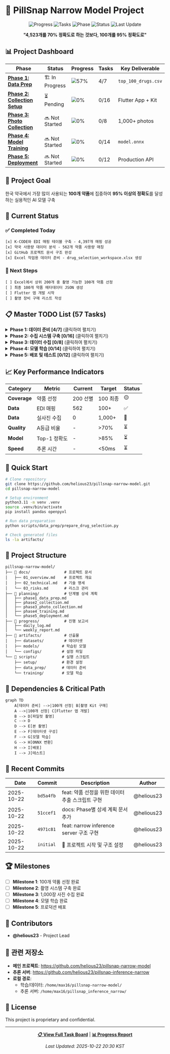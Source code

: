 # 🎯 PillSnap Narrow Model Project

<div align="center">

![Progress](https://img.shields.io/badge/Overall%20Progress-7%25-red)
![Tasks](https://img.shields.io/badge/Tasks-4%2F57%20Completed-orange)
![Phase](https://img.shields.io/badge/Current%20Phase-1%20of%205-blue)
![Status](https://img.shields.io/badge/Status-Active-green)
![Last Update](https://img.shields.io/badge/Last%20Update-2025--10--22-lightgrey)

**"4,523개를 70% 정확도로 하는 것보다, 100개를 95% 정확도로"**

</div>

## 📊 Project Dashboard

| Phase | Status | Progress | Tasks | Key Deliverable |
|-------|--------|----------|-------|-----------------|
| **[Phase 1: Data Prep](./planning/phase1_data_prep.md)** | 🏗️ In Progress | ![57%](https://progress-bar.dev/57) | 4/7 | `top_100_drugs.csv` |
| **[Phase 2: Collection Setup](./planning/phase2_collection.md)** | ⏳ Pending | ![0%](https://progress-bar.dev/0) | 0/16 | Flutter App + Kit |
| **[Phase 3: Photo Collection](./planning/phase3_photo_collection.md)** | 🔜 Not Started | ![0%](https://progress-bar.dev/0) | 0/8 | 1,000+ photos |
| **[Phase 4: Model Training](./planning/phase4_training.md)** | 🔜 Not Started | ![0%](https://progress-bar.dev/0) | 0/14 | `model.onnx` |
| **[Phase 5: Deployment](./planning/phase5_deployment.md)** | 🔜 Not Started | ![0%](https://progress-bar.dev/0) | 0/12 | Production API |

## 🎯 Project Goal

한국 약국에서 가장 많이 사용되는 **100개 약품**에 집중하여 **95% 이상의 정확도**를 달성하는 실용적인 AI 모델 구축

## 📌 Current Status

### ✅ Completed Today

```
[x] K-CODE와 EDI 매핑 테이블 구축 - 4,397개 매핑 성공
[x] 약국 사용량 데이터 분석 - 562개 약품 사용량 매칭
[x] GitHub 프로젝트 문서 구조 완성
[x] Excel 작업용 데이터 준비 - drug_selection_workspace.xlsx 생성
```

### 🎯 Next Steps

```
[ ] Excel에서 상위 200개 중 촬영 가능한 100개 약품 선정
[ ] 최종 100개 약품 메타데이터 JSON 생성
[ ] Flutter 앱 개발 시작
[ ] 촬영 장비 구매 리스트 작성
```

## 📋 Master TODO List (57 Tasks)

<details>
<summary><b>Phase 1: 데이터 준비 [4/7]</b> (클릭하여 펼치기)</summary>

- [x] K-CODE와 EDI 매핑 테이블 구축 - kcode_label_map.json과 drugs_master.csv 연결
- [x] 약국 사용량 CSV 파일 로드 및 EDI별 사용 빈도 계산
- [x] 현재 데이터셋 4,523개 K-CODE 중 EDI 매핑된 항목 필터링
- [x] 사용량 기준 상위 200개 약품 추출 및 Excel 생성
- [ ] Excel 파일 검토 - PTP/연질캡슐/소형약품 표시
- [ ] 수동 검토 - 제외 약품 마킹 및 최종 100개 선정
- [ ] 최종 100개 약품 메타데이터 JSON 생성 (K-CODE, EDI, 약품명, 외형정보)

</details>

<details>
<summary><b>Phase 2: 수집 시스템 구축 [0/16]</b> (클릭하여 펼치기)</summary>

### 촬영 환경 준비 [0/5]
- [ ] LED 링라이트 6인치 + 삼각대 구매 (25,000원)
- [ ] 유니버설 스마트폰 거치대 구매 (15,000원)
- [ ] A3 백색 무광 폼보드 5장 + 투명 눈금자 구매
- [ ] Galaxy S21 Pro Mode 설정 - ISO 100, 1/60s, WB 5000K, Manual Focus
- [ ] DIY 촬영 부스 조립 - 15cm 거리 마킹, L자 배경 설치

### Flutter 앱 개발 [0/7]
- [ ] Flutter 프로젝트 생성 - pill_snap_collector
- [ ] 카메라 패키지 통합 및 권한 설정 (camera, permission_handler)
- [ ] 촬영 가이드 UI - 중앙 정렬 박스, 3x3 그리드, 거리 표시기
- [ ] 실시간 품질 체크 - 블러(Laplacian), 노출, 중앙정렬 검증
- [ ] 약품 정보 입력 폼 - K-CODE 검색, 수동 입력, 자동완성
- [ ] Supabase 연동 - 인증, Storage 업로드, 메타데이터 저장
- [ ] APK 빌드 및 Galaxy S21 설치

### Supabase 설정 [0/4]
- [ ] Supabase 프로젝트 생성 및 환경변수 설정
- [ ] Storage bucket 생성 - pill-images, 폴더구조 설계
- [ ] 테이블 스키마 생성 - real_photo_metadata, kcode_statistics
- [ ] RLS(Row Level Security) 정책 설정

</details>

<details>
<summary><b>Phase 3: 데이터 수집 [0/8]</b> (클릭하여 펼치기)</summary>

### 파일럿 테스트 [0/4]
- [ ] 상위 30개 약품 실물 확보 (약국 방문/온라인 구매)
- [ ] 30개 약품 x 10장 = 300장 촬영 (앞/뒤/옆)
- [ ] QC 검증 - A/B/C 등급 분류, 재촬영 리스트
- [ ] 촬영 프로토콜 개선 - 문제점 분석 및 가이드 수정

### 본 촬영 [0/4]
- [ ] 100개 약품 확보 계획 수립 (일정, 예산, 구매처)
- [ ] 일일 20개씩 5일간 촬영 - 총 1,000장 이상
- [ ] 품질 A등급 70% 이상 확보 검증
- [ ] Supabase 업로드 및 메타데이터 정리

</details>

<details>
<summary><b>Phase 4: 모델 학습 [0/14]</b> (클릭하여 펼치기)</summary>

### 전처리 표준화 [0/4]
- [ ] UnifiedPreprocessor 클래스 구현 - 512x512, CLAHE, 정규화
- [ ] Flutter 이미지 전처리 - 중앙크롭, 리사이즈, JPEG 압축
- [ ] BFF 검증 로직 - 크기/포맷 확인, 변환 없음
- [ ] 추론서버 통합 - UnifiedPreprocessor 적용

### 데이터셋 구성 [0/5]
- [ ] 100개 클래스 인덱스 매핑 (0-99) 생성
- [ ] 기존 스튜디오 이미지 심볼릭 링크 생성
- [ ] 실사진 통합 - 스튜디오:실사진 = 3:7 비율
- [ ] Train/Val/Test 분할 - 80:10:10
- [ ] Manifest JSON 파일 생성

### 모델 학습 [0/5]
- [ ] pillsnap_narrow 프로젝트 디렉토리 구조 생성
- [ ] EfficientNetV2-S 백본 준비 - 기존 가중치 로드
- [ ] Baseline 학습 - 10 epochs, 초기 성능 측정
- [ ] 하이퍼파라미터 튜닝 - LR, Weight Decay, Augmentation
- [ ] 최종 학습 - 50 epochs, Best checkpoint 저장

</details>

<details>
<summary><b>Phase 5: 배포 및 테스트 [0/12]</b> (클릭하여 펼치기)</summary>

### 모델 배포 [0/4]
- [ ] PyTorch to ONNX 변환 - 최적화 및 양자화
- [ ] 추론서버 통합 - 100개 클래스 전용 엔드포인트
- [ ] 성능 벤치마크 - 추론속도 50ms 이하 확인
- [ ] Docker 이미지 빌드 및 배포

### 테스트 [0/4]
- [ ] 단위 테스트 - 전처리, 모델, API
- [ ] 통합 테스트 - End-to-End 파이프라인
- [ ] 실사진 정확도 테스트 - 80% 이상 달성 확인
- [ ] 약국 현장 테스트 - 실제 환경 검증

### 성능 검증 [0/4]
- [ ] Top-1 정확도 85% 이상 달성
- [ ] Top-5 정확도 95% 이상 달성
- [ ] 추론 속도 50ms 이하 (P95)
- [ ] 메모리 사용량 최적화

</details>

## 📈 Key Performance Indicators

| Category | Metric | Current | Target | Status |
|----------|--------|---------|--------|--------|
| **Coverage** | 약품 선정 | 200 선별 | 100 최종 | 🟡 |
| **Data** | EDI 매핑 | 562 | 100+ | ✅ |
| **Data** | 실사진 수집 | 0 | 1,000+ | 🔴 |
| **Quality** | A등급 비율 | - | >70% | ⏳ |
| **Model** | Top-1 정확도 | - | >85% | ⏳ |
| **Speed** | 추론 시간 | - | <50ms | ⏳ |

## 🚀 Quick Start

```bash
# Clone repository
git clone https://github.com/helious23/pillsnap-narrow-model.git
cd pillsnap-narrow-model

# Setup environment
python3.11 -m venv .venv
source .venv/bin/activate
pip install pandas openpyxl

# Run data preparation
python scripts/data_prep/prepare_drug_selection.py

# Check generated files
ls -la artifacts/
```

## 📁 Project Structure

```
pillsnap-narrow-model/
├── 📁 docs/               # 프로젝트 문서
│   ├── 01_overview.md    # 프로젝트 개요
│   ├── 02_technical.md   # 기술 명세
│   └── 03_risks.md       # 리스크 관리
├── 📁 planning/           # 단계별 상세 계획
│   ├── phase1_data_prep.md
│   ├── phase2_collection.md
│   ├── phase3_photo_collection.md
│   ├── phase4_training.md
│   └── phase5_deployment.md
├── 📁 progress/           # 진행 보고서
│   ├── daily_log.md
│   └── weekly_report.md
├── 📁 artifacts/          # 산출물
│   ├── datasets/         # 데이터셋
│   ├── models/          # 학습된 모델
│   └── configs/         # 설정 파일
└── 📁 scripts/           # 실행 스크립트
    ├── setup/           # 환경 설정
    ├── data_prep/       # 데이터 준비
    └── training/        # 모델 학습
```

## 🔄 Dependencies & Critical Path

```mermaid
graph TD
    A[데이터 준비] -->|100개 선정| B[촬영 Kit 구매]
    A -->|100개 선정| C[Flutter 앱 개발]
    B --> D[파일럿 촬영]
    C --> D
    D --> E[본 촬영]
    E --> F[데이터셋 구성]
    F --> G[모델 학습]
    G --> H[ONNX 변환]
    H --> I[배포]
    I --> J[테스트]
```

## 📝 Recent Commits

| Date | Commit | Description | Author |
|------|--------|-------------|--------|
| 2025-10-22 | `bd5a4fb` | feat: 약품 선정을 위한 데이터 추출 스크립트 구현 | @helious23 |
| 2025-10-22 | `51ccef1` | docs: Phase별 상세 계획 문서 추가 | @helious23 |
| 2025-10-22 | `4971c81` | feat: narrow inference server 구조 구현 | @helious23 |
| 2025-10-22 | `initial` | 🎉 프로젝트 시작 및 구조 설정 | @helious23 |

## 🏆 Milestones

- [ ] **Milestone 1**: 100개 약품 선정 완료
- [ ] **Milestone 2**: 촬영 시스템 구축 완료
- [ ] **Milestone 3**: 1,000장 사진 수집 완료
- [ ] **Milestone 4**: 모델 학습 완료
- [ ] **Milestone 5**: 프로덕션 배포

## 👥 Contributors

- **@helious23** - Project Lead

## 🔗 관련 저장소

- **메인 프로젝트**: https://github.com/helious23/pillsnap-narrow-model
- **추론 서버**: https://github.com/helious23/pillsnap-inference-narrow
- **로컬 경로**:
  - 학습/데이터: `/home/max16/pillsnap-narrow-model/`
  - 추론 서버: `/home/max16/pillsnap_inference_narrow/`

## 📄 License

This project is proprietary and confidential.

---

<div align="center">

**[📋 View Full Task Board](./planning/README.md)** | **[📊 Progress Report](./progress/daily_log.md)**

*Last Updated: 2025-10-22 20:30 KST*

</div>